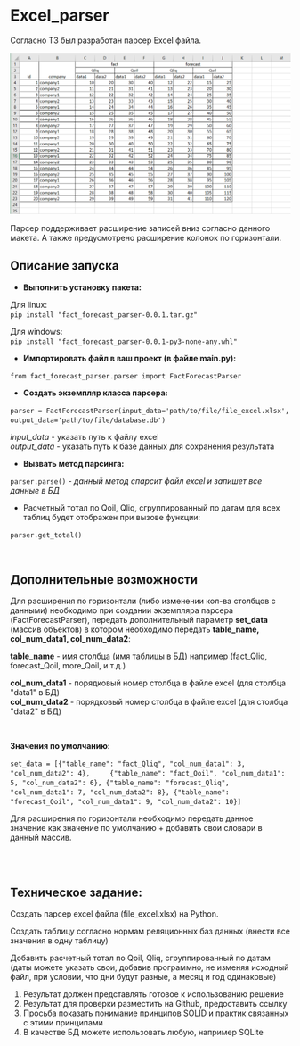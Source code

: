 # Excel_parser
Согласно ТЗ был разработан парсер Excel файла.

<img src='preview.png' width='800px' height='auto' alt='preview excel'>

Парсер поддерживает расширение записей вниз согласно данного макета. А также предусмотрено расширение колонок по горизонтали.

## Описание запуска
- **Выполнить установку пакета:**</br>

Для linux:</br>
```pip install "fact_forecast_parser-0.0.1.tar.gz"```</br>

Для windows:</br>
```pip install "fact_forecast_parser-0.0.1-py3-none-any.whl"```</br>

- **Импортировать файл в ваш проект (в файле main.py):**</br>

```from fact_forecast_parser.parser import FactForecastParser```</br>

- **Создать экземпляр класса парсера:**

```parser = FactForecastParser(input_data='path/to/file/file_excel.xlsx', output_data='path/to/file/database.db')```

*input_data* - указать путь к файлу excel</br>
*output_data* - указать путь к базе данных для сохранения результата

- **Вызвать метод парсинга:**</br>

```parser.parse()``` - *данный метод спарсит файл excel и запишет все данные в БД*</br>

- Расчетный тотал по Qoil, Qliq, сгруппированный по датам для всех таблиц будет отображен при вызове функции: </br>

```parser.get_total()```</br>


</br>

## Дополнительные возможности
Для расширения по горизонтали (либо изменении кол-ва столбцов с данными) необходимо при создании экземпляра парсера (FactForecastParser), передать дополнительный параметр **set_data** (массив объектов) в котором необходимо передать **table_name, col_num_data1, col_num_data2**:</br>

**table_name** - имя столбца (имя таблицы в БД) например (fact_Qliq, forecast_Qoil, more_Qoil, и т.д.)</br>

**col_num_data1** - порядковый номер столбца в файле excel (для столбца "data1" в БД)</br>
**col_num_data2** - порядковый номер столбца в файле excel (для столбца "data2" в БД)</br>

</br>

**Значения по умолчанию:**

```set_data = [{"table_name": "fact_Qliq", "col_num_data1": 3, "col_num_data2": 4},     {"table_name": "fact_Qoil", "col_num_data1": 5, "col_num_data2": 6}, {"table_name": "forecast_Qliq", "col_num_data1": 7, "col_num_data2": 8}, {"table_name": "forecast_Qoil", "col_num_data1": 9, "col_num_data2": 10}]```

Для расширения по горизонтали необходимо передать данное значение как значение по умолчанию + добавить свои словари в данный массив.


</br>
</br>

## Техническое задание:
Создать парсер excel файла (file_excel.xlsx) на Python.

Создать таблицу согласно нормам реляционных баз данных (внести все значения в одну таблицу)

Добавить расчетный тотал по Qoil, Qliq, сгруппированный по датам (даты можете указать свои, добавив программно, не изменяя исходный файл, при условии, что дни будут разные, а месяц и год одинаковые)

1. Результат должен представлять готовое к использованию решение
2. Результат для проверки разместить на Github, предоставить ссылку
3. Просьба показать понимание принципов SOLID и  практик связанных с этими принципами
4. В качестве БД можете использовать любую, например SQLite
